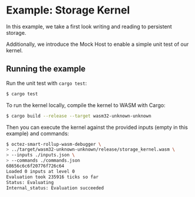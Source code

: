 # Example: Storage Kernel

In this example, we take a first look writing and reading to persistent storage.

Additionally, we introduce the Mock Host to enable a simple unit test of our kernel.

## Running the example

Run the unit test with `cargo test`:

<!-- $MDX skip -->
```sh
$ cargo test
```

To run the kernel locally, compile the kernel to WASM with Cargo:
<!-- $MDX skip -->
```sh
$ cargo build --release --target wasm32-unknown-unknown
```

Then you can execute the kernel against the provided inputs (empty in this example) and commands:
```sh
$ octez-smart-rollup-wasm-debugger \
> ../target/wasm32-unknown-unknown/release/storage_kernel.wasm \
> --inputs ./inputs.json \
> --commands ./commands.json
68656c6c6f20776f726c64
Loaded 0 inputs at level 0
Evaluation took 235916 ticks so far
Status: Evaluating
Internal_status: Evaluation succeeded
```
